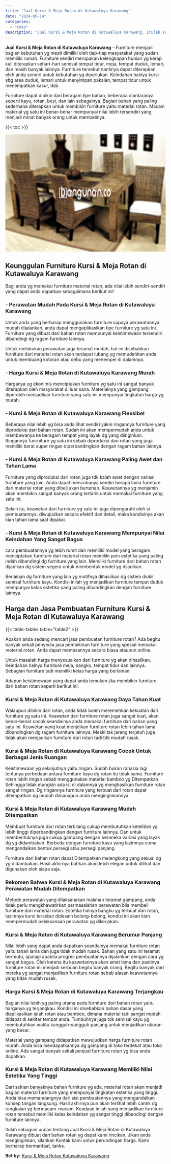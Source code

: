 ```yaml
---
title: "Jual Kursi & Meja Rotan di Kutawaluya Karawang"
date: "2024-05-14"
categories: 
  - "toko"
description: "Jual Kursi & Meja Rotan di Kutawaluya Karawang. Itulah sebagian uraian tentang Jual Kursi & Meja Rotan di Kutawaluya Karawang dibuat dari bahan rotan yg dapa..."
---
```


**Jual Kursi & Meja Rotan di Kutawaluya Karawang** – Furniture menjadi bagian kebutuhan yg mesti dimiliki oleh tiap-tiap masyarakat yang sudah memiliki rumah. Furniture sendiri merupakan kelengkapan hunian yg kerap kali diterapkan sehari-hari semisal tempat tidur, meja, tempat duduk, lemari, dan masih banyak lainnya. Furniture tersebut nantinya dapat diterapkan oleh anda sendiri untuk kebutuhan yg diperlukan. Keindahan halnya kursi sbg area duduk, lemari untuk menyimpan pakaian, tempat tidur untuk menempatkan kasur, dsb.

Furniture dapat dibikin dari beragam tipe bahan, beberapa diantaranya seperti kayu, rotan, besi, dan lain sebagainya. Bagian bahan yang paling sederhana diterapkan untuk membikin furniture yaitu material rotan. Macam material yg satu ini benar-benar mempunyai nilai lebih tersendiri yang menjadi minat banyak orang untuk membelinya.

{{< toc >}}

![Jual Kursi & Meja Rotan di Kutawaluya Karawang](/images/kursi-meja-rotan-murah16.png)

## Keunggulan Furniture Kursi & Meja Rotan di Kutawaluya Karawang

Bagi anda yg memakai furniture material rotan, ada nilai lebih sendiri-sendiri yang dapat anda dapatkan sebagaimana berikut ini!

### \- Perawatan Mudah Pada Kursi & Meja Rotan di Kutawaluya Karawang

Untuk anda yang berharap menggunakan furniture supaya perawatannya mudah dijalankan, anda dapat mengaplikasikan tipe furniture yg satu ini. Furniture yang dibuat dari bahan rotan mempunyai keistimewaan tersendiri dibandingi dg ragam furniture lainnya.

Untuk melakukan perawatan juga teramat mudah, hal ini disebabkan furniture dari material rotan akan terdapat lubang yg memudahkan anda untuk membuang kotoran atau debu yang menempel di dalamnya.

### \- Harga Kursi & Meja Rotan di Kutawaluya Karawang Murah

Harganya yg ekonimis menciptakan furniture yg satu ini sangat banyak diterapkan oleh masyarakat di luar sana. Materialnya yang gampang diperoleh menjadikan furniture yang satu ini mempunyai tingkatan harga yg murah.

### \- Kursi & Meja Rotan di Kutawaluya Karawang Flexsibel

Beberapa nilai lebih yg bisa anda lihat sendiri yakni ringannya furniture yang diproduksi dari bahan rotan. Sudah ini akan mempermudah anda untuk membawanya ke beragam tempat yang layak dg yang diinginkan. Ringannya funrniture yg satu ini sebab diproduksi dari rotan yang juga memiliki berat super ringan diperbandingkan dengan ragam bahan lainnya.

### \- Kursi & Meja Rotan di Kutawaluya Karawang Paling Awet dan Tahan Lama

Furniture yang diproduksi dari rotan juga tdk kalah awet dengan variasi furniture yang lain. Anda dapat mencobanya sendiri berapa lama furniture dari material rotan yang dibeli akan bertahan. Keawetannya yg menjamin akan membikin sangat banyak orang tertarik untuk memakai furniture yang satu ini.

Selain itu, keawetan dari furniture yg satu ini juga dipengaruhi oleh si pembuatannya. diwujudkan secara efektif dan detail, maka kondisinya akan kian tahan lama saat dipakai.

### \- Kursi & Meja Rotan di Kutawaluya Karawang Mempunyai Nilai Keindahan Yang Sangat Bagus

cara pembuatannya yg lebih rumit dan memiliki model yang beragam menciptakan furniture dari material rotan memiliki poin estetika yang paling indah dibandingi dg furniture yang lain. Memiliki furniture dari bahan rotan dijadikan dg sistem segera untuk membentuk model yg dijadikan.

Berlainan dg furniture yang lain yg motifnya dihasilkan dg sistem diukir semisal furniture kayu. Kondisi inilah yg menjadikan furniture tempat duduk mempunyai kelas estetika yang paling dibandingkan dengan furniture lainnya.

## Harga dan Jasa Pembuatan Furniture Kursi & Meja Rotan di Kutawaluya Karawang

{{< table-tables table="table2" >}}

Apakah anda sedang mencari jasa pembuatan furniture rotan? Ada begitu banyak sekali penyedia jasa pembikinan furniture yang spesial memakai material rotan. Anda dapat memesannya secara biasa ataupun online.

Untuk masalah harga menyesuaikan dari furniture yg akan dihasilkan. Keindahan halnya furniture meja, bangku, tempat tidur dan lainnya. Sebagian furniture tadi memiliki kelas harga yang berlainan.

Adapun keistimewaan yang dapat anda temukan jika membikin furniture dari bahan rotan seperti berikut ini:

### Kursi & Meja Rotan di Kutawaluya Karawang Daya Tahan Kuat

Walaupun dibikin dari rotan, anda tidak boleh meremehkan kekuatan dari furniture yg satu ini. Keawetan dari furniture rotan juga sangat kuat, akan benar-benar cocok seandainya anda memakai furniture dari bahan yang satu ini. Keawetan yang kuat menjdikan furniture rotan lebih tahan lama dibandingkan dg ragam furniture lainnya. Meski tak jarang terjatuh juga tidak akan menjadikan furniture dari rotan tadi tdk mudah rusak.

### Kursi & Meja Rotan di Kutawaluya Karawang Cocok Untuk Berbagai Jenis Ruangan

Keistimewaan yg selanjutnya yaitu ringan. Sudah bukan rahasia lagi tentunya perbedaan antara furniture kayu dg rotan itu tidak sama. Furniture rotan lebih ringan sebab menggunakan material bamboo yg Ditempatkan. Sehingga tidak mungkin ada isi di dalamnya yg menghasilkan furniture rotan sangat ringan. Dg ringannya furniture yang terbuat dari rotan dapat ditempatkan dg mudah dimanapun anda menginginkannya.

### Kursi & Meja Rotan di Kutawaluya Karawang Mudah Ditempatkan

Membuat furniture dari rotan terbilang cukup membutuhkan ketelitian yg lebih tinggi diperbandingkan dengan furniture lainnya. Dan untuk membentuknya juga cukup gampang dengan beraneka variasi yang layak dg yg didambakan. Berbeda dengan furniture kayu yang lazimnya cuma mengandalkan bentuk persegi atau persegi panjang.

Furniture dari bahan rotan dapat Ditempatkan melengkung yang sesuai dg yg didambakan. Hasil akhirnya bahkan akan lebih elegan untuk dilihat dan digunakan oleh siapa saja.

### Rekomen Bahwa Kursi & Meja Rotan di Kutawaluya Karawang Perawatan Mudah Ditempatkan

Metode perawatan yang dilaksanakan malahan teramat gampang, anda tidak perlu mengkhawatirkan permasalahan perawatan bila membeli furniture dari material rotan. Estetika halnya bangku yg terbuat dari rotan, lazimnya kursi tersebut didesain bolong-bolong, kondisi ini akan kian mempermudah pelaksanaan perawatan yg dikerjakan.

### Kursi & Meja Rotan di Kutawaluya Karawang Berumur Panjang

Nilai lebih yang dapat anda dapatkan seandainya memakai furniture rotan yaitu tahan lama dan juga tidak mudah rusak. Bahan yang satu ini teramat bermutu, apalagi apabila progres pembuatannya dijalankan dengan cara yg sangat bagus. Oleh karena itu keawetannya akan amat lama dan pastinya furniture rotan ini menjadi serbuan begitu banyak orang. Begitu banyak dari mereka yg sangat menjadikan furniture rotan sebab alasan keawetannya yang tidak mudah rusak.

### Harga Kursi & Meja Rotan di Kutawaluya Karawang Terjangkau

Bagian nilai lebih yg paling utama pada furniture dari bahan rotan yaitu harganya yg terjangkau. Kondisi ini disebabkan bahan dasar yang diaplikasikan ialah rotan atau bamboo, dimana material tadi sangat mudah didapat di sekitar tempat anda. Tumbuhnya juga tdk semisal kayu yg membutuhkan waktu sungguh-sungguh panjang untuk menjadikan ukuran yang besar.

Material yang gampang didapatkan mewujudkan harga furniture rotan murah. Anda bisa mendapatkannya dg gampang di toko terdekat atau toko online. Ada sangat banyak sekali penjual furniture rotan yg bisa anda dapatkan.

### Kursi & Meja Rotan di Kutawaluya Karawang Memiliki Nilai Estetika Yang Tinggi

Dari sekian banyaknya bahan furniture yg ada, material rotan akan menjadi bagian material furniture yang mempunyai tingkatan estetika yang tinggi. Anda bisa memandangnya dari sisi pembuatannya yang mengandalkan konsep tangan langsung. Hasil akhirnya pun akan terlihat lebih cantik dg rangkaian yg bermacam-macam. Keadaan inilah yang menjadikan furniture rotan tersebut memiliki kelas keindahan yg sangat tinggi dibandingi dengan furniture lainnya.

Itulah sebagian uraian tentang Jual Kursi & Meja Rotan di Kutawaluya Karawang dibuat dari bahan rotan yg dapat kami rincikan, Jikan anda menginginkan, silahkan Kontak kami untuk perundingan harga. Kami berharap bermanfaat, tanks.

**Ref by:** [Kursi & Meja Rotan Kutawaluya Karawang](https://id.wikipedia.org/wiki/Kursi)
